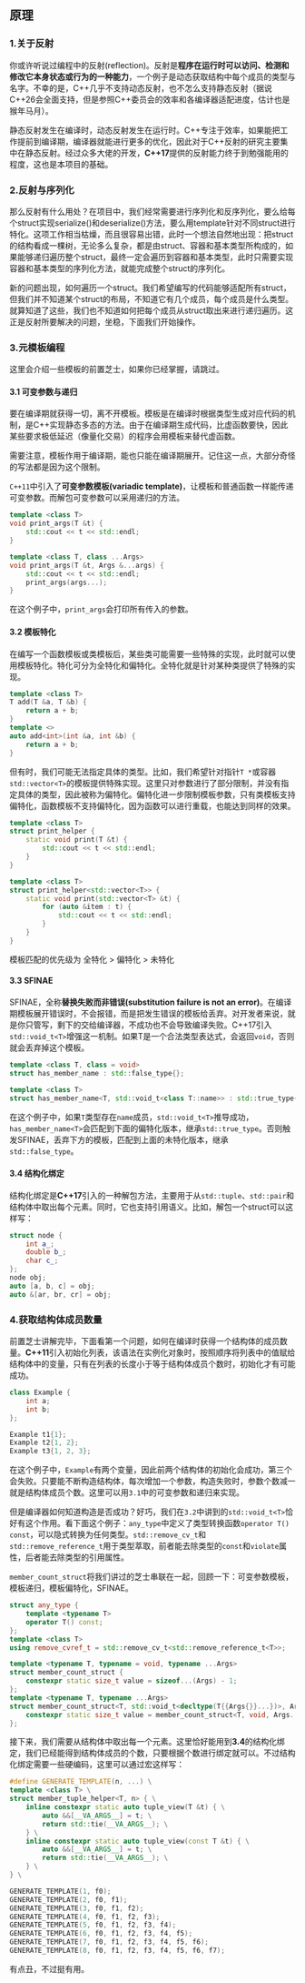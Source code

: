 ## 原理
### 1.关于反射
你或许听说过编程中的反射(reflection)。反射是**程序在运行时可以访问、检测和修改它本身状态或行为的一种能力**，一个例子是动态获取结构中每个成员的类型与名字。不幸的是，C++几乎不支持动态反射，也不怎么支持静态反射（据说C++26会全面支持，但是参照C++委员会的效率和各编译器适配进度，估计也是猴年马月）。

静态反射发生在编译时，动态反射发生在运行时。C++专注于效率，如果能把工作提前到编译期，编译器就能进行更多的优化，因此对于C++反射的研究主要集中在静态反射。经过众多大佬的开发，**C++17**提供的反射能力终于到勉强能用的程度，这也是本项目的基础。


### 2.反射与序列化
那么反射有什么用处？在项目中，我们经常需要进行序列化和反序列化，要么给每个struct实现serialize()和deserialize()方法，要么用template针对不同struct进行特化。这项工作相当枯燥，而且很容易出错，此时一个想法自然地出现：把struct的结构看成一棵树，无论多么复杂，都是由struct、容器和基本类型所构成的，如果能够递归遍历整个struct，最终一定会遍历到容器和基本类型，此时只需要实现容器和基本类型的序列化方法，就能完成整个struct的序列化。

新的问题出现，如何遍历一个struct。我们希望编写的代码能够适配所有struct，但我们并不知道某个struct的布局，不知道它有几个成员，每个成员是什么类型。就算知道了这些，我们也不知道如何把每个成员从struct取出来进行递归遍历。这正是反射所要解决的问题，坐稳，下面我们开始操作。


### 3.元模板编程
这里会介绍一些模板的前置芝士，如果你已经掌握，请跳过。

#### 3.1 可变参数与递归
要在编译期就获得一切，离不开模板。模板是在编译时根据类型生成对应代码的机制，是C++实现静态多态的方法。由于在编译期生成代码，比虚函数要快，因此某些要求极低延迟（像量化交易）的程序会用模板来替代虚函数。

需要注意，模板作用于编译期，能也只能在编译期展开。记住这一点，大部分奇怪的写法都是因为这个限制。

`C++11`中引入了**可变参数模板(variadic template)**，让模板和普通函数一样能传递可变参数。而解包可变参数可以采用递归的方法。
```cpp
template <class T> 
void print_args(T &t) {
    std::cout << t << std::endl;
}

template <class T, class ...Args>
void print_args(T &t, Args &...args) {
    std::cout << t << std::endl;
    print_args(args...);
}
```
在这个例子中，`print_args`会打印所有传入的参数。

#### 3.2 模板特化
在编写一个函数模板或类模板后，某些类可能需要一些特殊的实现，此时就可以使用模板特化。特化可分为全特化和偏特化。全特化就是针对某种类提供了特殊的实现。
```cpp
template <class T>
T add(T &a, T &b) {
    return a + b;
}
template <>
auto add<int>(int &a, int &b) {
    return a + b;
}
```

但有时，我们可能无法指定具体的类型。比如，我们希望针对指针`T *`或容器`std::vector<T>`的模板提供特殊实现。这里只对参数进行了部分限制，并没有指定具体的类型，因此被称为偏特化。偏特化进一步限制模板参数，只有类模板支持偏特化，函数模板不支持偏特化，因为函数可以进行重载，也能达到同样的效果。

```cpp
template <class T>
struct print_helper {
    static void print(T &t) {
        std::cout << t << std::endl;
    }
}

template <class T>
struct print_helper<std::vector<T>> {
    static void print(std::vector<T> &t) {
        for (auto &item : t) {
            std::cout << t << std::endl;
        }
    }
}
```
模板匹配的优先级为 全特化 > 偏特化 > 未特化

#### 3.3 SFINAE
SFINAE，全称**替换失败而非错误(substitution failure is not an error)**。在编译期模板展开错误时，不会报错，而是把发生错误的模板给丢弃。对开发者来说，就是你只管写，剩下的交给编译器，不成功也不会导致编译失败。C++17引入`std::void_t<T>`增强这一机制。如果T是一个合法类型表达式，会返回`void`，否则就会丢弃掉这个模板。

```cpp
template <class T, class = void>
struct has_member_name : std::false_type{};

template <class T>
struct has_member_name<T, std::void_t<class T::name>> : std::true_type{};
```
在这个例子中，如果`T`类型存在`name`成员，`std::void_t<T>`推导成功，`has_member_name<T>`会匹配到下面的偏特化版本，继承`std::true_type`。否则触发SFINAE，丢弃下方的模板，匹配到上面的未特化版本，继承`std::false_type`。


#### 3.4 结构化绑定
结构化绑定是**C++17**引入的一种解包方法，主要用于从`std::tuple`、`std::pair`和结构体中取出每个元素。同时，它也支持引用语义。比如，解包一个struct可以这样写：
```cpp
struct node {
    int a_;
    double b_;
    char c_;
};
node obj;
auto [a, b, c] = obj;
auto &[ar, br, cr] = obj;
```


### 4.获取结构体成员数量
前置芝士讲解完毕，下面看第一个问题，如何在编译时获得一个结构体的成员数量。**C++11**引入初始化列表，该语法在实例化对象时，按照顺序将列表中的值赋给结构体中的变量，只有在列表的长度小于等于结构体成员个数时，初始化才有可能成功。

```cpp
class Example {
    int a;
    int b;
};

Example t1{1};
Example t2{1, 2};
Example t3{1, 2, 3};
```
在这个例子中，`Example`有两个变量，因此前两个结构体的初始化会成功，第三个会失败。只要能不断构造结构体，每次增加一个参数，构造失败时，参数个数减一就是结构体成员个数。这里可以用`3.1`中的可变参数和递归来实现。

但是编译器如何知道构造是否成功？好巧，我们在`3.2`中讲到的`std::void_t<T>`恰好有这个作用。看下面这个例子：`any_type`中定义了类型转换函数`operator T() const`，可以隐式转换为任何类型。`std::remove_cv_t`和`std::remove_reference_t`用于类型萃取，前者能去除类型的`const`和`violate`属性，后者能去除类型的引用属性。

`member_count_struct`将我们讲过的芝士串联在一起，回顾一下：可变参数模板，模板递归，模板偏特化，SFINAE。
```cpp
struct any_type {
    template <typename T>
    operator T() const;
};
template <class T>
using remove_cvref_t = std::remove_cv_t<std::remove_reference_t<T>>;

template <typename T, typename = void, typename ...Args>
struct member_count_struct {
    constexpr static size_t value = sizeof...(Args) - 1;
};
template <typename T, typename ...Args>
struct member_count_struct<T, std::void_t<decltype(T{{Args{}}...})>, Args...> {
    constexpr static size_t value = member_count_struct<T, void, Args..., any_type>::value;
};
```

接下来，我们需要从结构体中取出每一个元素。这里恰好能用到**3.4**的结构化绑定，我们已经能得到结构体成员的个数，只要根据个数进行绑定就可以。不过结构化绑定需要一些硬编码，这里可以通过宏这样写：
```cpp
#define GENERATE_TEMPLATE(n, ...) \
template <class T> \
struct member_tuple_helper<T, n> { \
    inline constexpr static auto tuple_view(T &t) { \
        auto &&[__VA_ARGS__] = t; \
        return std::tie(__VA_ARGS__); \
    } \
    inline constexpr static auto tuple_view(const T &t) { \
        auto &&[__VA_ARGS__] = t; \
        return std::tie(__VA_ARGS__); \
    } \
} \

GENERATE_TEMPLATE(1, f0);
GENERATE_TEMPLATE(2, f0, f1);
GENERATE_TEMPLATE(3, f0, f1, f2);
GENERATE_TEMPLATE(4, f0, f1, f2, f3);
GENERATE_TEMPLATE(5, f0, f1, f2, f3, f4);
GENERATE_TEMPLATE(6, f0, f1, f2, f3, f4, f5);
GENERATE_TEMPLATE(7, f0, f1, f2, f3, f4, f5, f6);
GENERATE_TEMPLATE(8, f0, f1, f2, f3, f4, f5, f6, f7);
```
有点丑，不过挺有用。